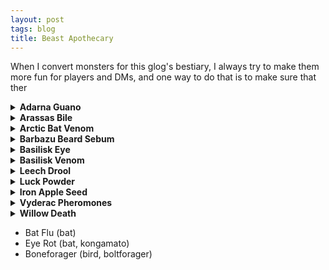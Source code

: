 ```yaml
---
layout: post
tags: blog
title: Beast Apothecary
---
```


When I convert monsters for this glog's bestiary, I always try to make them more fun for players and DMs, and one way to do that is to make sure that ther


<details markdown="1">
<summary><b>Adarna Guano</b></summary>
_The [adarna bird](/monsters/bird-adarna) is as elusive as it is rare, and moral fables have been written about foolish humans never finding the mystical tropical bird. More sought after for its feathers and song than for its droppings, it is still deadly, if painless substance. Expires after 1D6 days._

<span class="alchemy">**Adarna Guano.** [Petrifies](/2020/11/10/extra-rules/#conditions) a sleeping creature upon contact with their bare skin.</span>
</details>

<details markdown="1">
<summary><b>Arassas Bile</b></summary>
_Corrosive antifreeze used by [Cat-Dragons](/monsters/arassas) to carve their meandering tunnel-dens through glaciers. Hunters from the mountain clans use chamois leather to scrape leftovers of the substance on the tunnel walls while the dangerous beast is out hunting instead of attempting to harvest it from its stomach._

<span class="alchemy">**Arassas Bile.** Corrosive liquid (1D6). Prevents freezing, but renders vulnerable to cold damage.</span>
</details>

<details markdown="1">
<summary><b>Arctic Bat Venom</b></summary>
_Used by many northerners as a food preserver, [arctic bat](/monsters/bat-arctic) venom is a silent killer that leaves little to no traces. Many unfortunated death by hypothermia are suspected to be caused by this blood thickener._

<span class="alchemy">**Arctic Bat Venom.** Save or be poisoned, save again each day to cure. You are [stunned](/2020/11/10/extra-rules/#conditions) in subzero temperatures.</span>
</details>

<details markdown="1">
<summary><b>Barbazu Beard Sebum</b></summary>
_This anticoagulant toxin is used by unscrupulous duelists and tyrants to ensure the wounds they inflict stay visible longer. Readily available in most societies where the Church is militaristic._

<span class="alchemy">**[Barbazu](/monsters/barbazu) Beard Sebum.** Save or be [poisoned](/2020/11/10/extra-rules/#conditions), save again each day to cure. Prevents hit point recovery.</span>
</details>

<details markdown="1">
<summary><b>Basilisk Eye</b></summary>
_Sought after by wizards and masons alike, [Basilisk](/monsters/basilisk) Eyes must be kept hydrated and in the dark at all time and have no powers if harvested more than an hour after the beast's death._

<span class="alchemy">**Basilisk Eye**. Tiny portal to the elemental plane of earth. If exposed to light will start excreting enough concrete to fill a 5' cube.</span>
</details>

<details markdown="1">
<summary><b>Basilisk Venom</b></summary>
_This deadly venom is prized by assassins for its capacity to be poured through stone floors into the kitchen of unfortunate targets. It's even more prized by adventurers wanting a way to free a petrified comrade._

<span class="alchemy">**Basilisk Venom.** Save or be [poisoned](/2020/11/10/extra-rules/#conditions), save again each day to cure. Fail 4 times and die. Drips through stone and cures [petrification](/2020/11/10/extra-rules/#conditions).</span>
</details>


<details markdown="1">
<summary><b>Leech Drool</b></summary>
_This basic medicinal component would be pretty common if the quantities required to cover a wound were not disproportionately large compared to the common leech. However, swamp and tunnel dwellers have learned to harvest it from giant leech species and [bloodbeasts](/monsters/bloodbeast)._

<span class="alchemy">**Leech Drool**. Prevents scarring and pain from an open wound.</span>
</details>

<details markdown="1">
<summary><b>Luck Powder</b></summary>
_The jungle [fruit-fairies](/monsters/aziza) grow strange fruits in the shape of dead tresspassers. When these fruits are dried and grounded, they produce the drug colloquialy known as "Powdered Luck". Many adventurers grow apoplectic and terrorized of failure after relying too much on it._

<span class="alchemy">**Luck Powder.** For 10 minutes, you cannot roll below 10. For a session after your first snort, you must carry an aziza on your shoulder (taking an inventory slot). You get two azizas after your second snort, etc. You and fairies are the only ones who can see or hear them. They are chatty.</span>
</details>

<details markdown="1">
<summary><b>Iron Apple Seed</b></summary>
_Grown in the mist along leylines by the mysterious three-armed [athach giants](/monsters/athach) and jealously garded by them, Iron Apple Trees make for an exotic garden feature. Notably, the fruits produced can be smelted to forge [cold iron](/2020/11/10/extra-rules/#rare-metals) weapons tailor-made to kill fairies._

<span class="alchemy"> **Iron Apple Seed**. If planted in hard rock along a leyline and watered, it will grow into a tree producing [cold iron](/2020/11/10/extra-rules/#rare-metals) apples.</span>
</details>

<details markdown="1">
<summary><b>Vyderac Pheromones</b></summary>
_The deadly tropical [vyderac beetles](/monsters/beetle-vyderac) spray this fine yellow powder to attract their swarm to a potential pray. As deadly as it is irritating, the pheromones will lure 1D4 vyderac swarms in 1D6 hours if used in the jungle. This property is actually the most dangerous, as whole villages have been known to be have been consumed by the Swarm after a pheromone bomb was planted in it._

<span class="alchemy"> **Vyderac Pheromones**. Contact poison. So itchy, a sprayed target must save each round until they succeed three times or are washed, during which time they cannot focus on any task that extends beyond 1 turn. If they fail three times, they have scratched themselves until they bleed and the poison has entered their body. In 10 minutes, they will be completely [stunned](/2020/11/10/extra-rules/#conditions) until they are cured.</span>

Vyderac pheromones are also found in liquid, acidic form when harvested from larvae and queens.
</details>

<details markdown="1">
<summary><b>Willow Death</b></summary>
_One of the most potent, if simple, toxin is produced by the [olitiau clawed bat](/monsters/bat-olitiau). A single dose of this poison can be harvested from each of these deadly fluffy critters, but few dare disturbing their colonies._

<span class="alchemy"> **Olitiau Venom**. Save or start [dying](/2020/11/10/extra-rules/#conditions). </span>
</details>

- Bat Flu (bat)
- Eye Rot (bat, kongamato)
- Boneforager (bird, boltforager)

